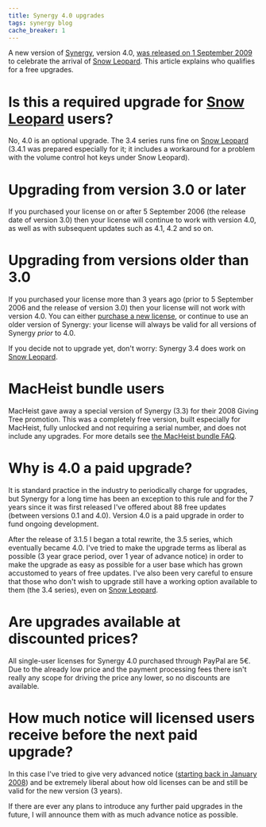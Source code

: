 ```yaml
---
title: Synergy 4.0 upgrades
tags: synergy blog
cache_breaker: 1
---
```


A new version of [Synergy](/wiki/Synergy), version 4.0, [was released on 1 September 2009](/blog/synergy-4.0.1a-released) to celebrate the arrival of [Snow Leopard](/wiki/Snow_Leopard). This article explains who qualifies for a free upgrades.

# Is this a required upgrade for [Snow Leopard](/wiki/Snow_Leopard) users?

No, 4.0 is an optional upgrade. The 3.4 series runs fine on [Snow Leopard](/wiki/Snow_Leopard) (3.4.1 was prepared especially for it; it includes a workaround for a problem with the volume control hot keys under Snow Leopard).

# Upgrading from version 3.0 or later

If you purchased your license on or after 5 September 2006 (the release date of version 3.0) then your license will continue to work with version 4.0, as well as with subsequent updates such as 4.1, 4.2 and so on.

# Upgrading from versions older than 3.0

If you purchased your license more than 3 years ago (prior to 5 September 2006 and the release of version 3.0) then your license will not work with version 4.0. You can either [purchase a new license](https://secure.wincent.com/a/products/synergy-classic/purchase/), or continue to use an older version of Synergy: your license will always be valid for all versions of Synergy *prior* to 4.0.

If you decide not to upgrade yet, don't worry: Synergy 3.4 does work on [Snow Leopard](/wiki/Snow_Leopard).

# MacHeist bundle users

MacHeist gave away a special version of Synergy (3.3) for their 2008 Giving Tree promotion. This was a completely free version, built especially for MacHeist, fully unlocked and not requiring a serial number, and does not include any upgrades. For more details see [the MacHeist bundle FAQ](/l/macheist).

# Why is 4.0 a paid upgrade?

It is standard practice in the industry to periodically charge for upgrades, but Synergy for a long time has been an exception to this rule and for the 7 years since it was first released I've offered about 88 free updates (between versions 0.1 and 4.0). Version 4.0 is a paid upgrade in order to fund ongoing development.

After the release of 3.1.5 I began a total rewrite, the 3.5 series, which eventually became 4.0. I've tried to make the upgrade terms as liberal as possible (3 year grace period, over 1 year of advance notice) in order to make the upgrade as easy as possible for a user base which has grown accustomed to years of free updates. I've also been very careful to ensure that those who don't wish to upgrade still have a working option available to them (the 3.4 series), even on [Snow Leopard](/wiki/Snow_Leopard).

# Are upgrades available at discounted prices?

All single-user licenses for Synergy 4.0 purchased through PayPal are 5€. Due to the already low price and the payment processing fees there isn't really any scope for driving the price any lower, so no discounts are available.

# How much notice will licensed users receive before the next paid upgrade?

In this case I've tried to give very advanced notice ([starting back in January 2008](http://wincent.com/a/news/archives/2008/01/synergy_35a3_re.php)) and be extremely liberal about how old licenses can be and still be valid for the new version (3 years).

If there are ever any plans to introduce any further paid upgrades in the future, I will announce them with as much advance notice as possible.
